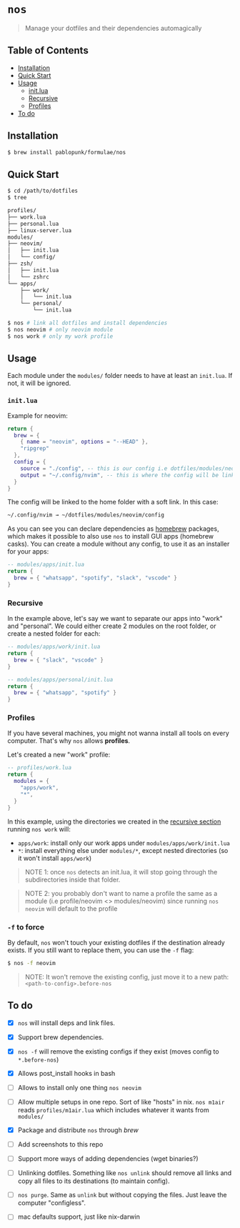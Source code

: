 # `nos`

> Manage your dotfiles and their dependencies automagically

## Table of Contents
- [Installation](#installation)
- [Quick Start](#quick-start)
- [Usage](#usage)
  - [init.lua](#initlua)
  - [Recursive](#recursive)
  - [Profiles](#profiles)
- [To do](#to-do)

## Installation

```bash
$ brew install pablopunk/formulae/nos
```

## Quick Start

```bash
$ cd /path/to/dotfiles
$ tree

profiles/
├── work.lua
├── personal.lua
├── linux-server.lua
modules/
├── neovim/
│   ├── init.lua
│   └── config/
├── zsh/
│   ├── init.lua
│   └── zshrc
└── apps/
    ├── work/
    │   └── init.lua
    └── personal/
        └── init.lua

$ nos # link all dotfiles and install dependencies
$ nos neovim # only neovim module
$ nos work # only my work profile
```

## Usage

Each module under the `modules/` folder needs to have at least an `init.lua`. If not, it will be ignored.

### `init.lua`

Example for neovim:

```lua
return {
  brew = {
    { name = "neovim", options = "--HEAD" },
    "ripgrep"
  },
  config = {
    source = "./config", -- this is our config i.e dotfiles/modules/neovim/config
    output = "~/.config/nvim", -- this is where the config will be linked to
  }
}
```

The config will be linked to the home folder with a soft link. In this case:

```bash
~/.config/nvim → ~/dotfiles/modules/neovim/config
```

As you can see you can declare dependencies as [homebrew](https://brew.sh) packages, which makes it possible to also use `nos` to install GUI apps (homebrew casks). You can create a module without any config, to use it as an installer for your apps:

```lua
-- modules/apps/init.lua
return {
  brew = { "whatsapp", "spotify", "slack", "vscode" }
}
```

### Recursive

In the example above, let's say we want to separate our apps into "work" and "personal". We could either create 2 modules on the root folder, or create a nested folder for each:

```lua
-- modules/apps/work/init.lua
return {
  brew = { "slack", "vscode" }
}
```

```lua
-- modules/apps/personal/init.lua
return {
  brew = { "whatsapp", "spotify" }
}
```

### Profiles

If you have several machines, you might not wanna install all tools on every computer. That's why `nos` allows **profiles**.

Let's created a new "work" profile:

```lua
-- profiles/work.lua
return {
  modules = {
    "apps/work",
    "*",
  }
}
```

In this example, using the directories we created in the [recursive section](#recursive) running `nos work` will:

* `apps/work`: install only our work apps under `modules/apps/work/init.lua`
* `*`: install everything else under `modules/*`, except nested directories (so it won't install `apps/work`)

> NOTE 1: once `nos` detects an init.lua, it will stop going through the subdirectories inside that folder.

> NOTE 2: you probably don't want to name a profile the same as a module (i.e profile/neovim <> modules/neovim)
> since running `nos neovim` will default to the profile

### `-f` to force

By default, `nos` won't touch your existing dotfiles if the destination already exists. If you still want to replace them, you can use the `-f` flag:

```bash
$ nos -f neovim
```

> NOTE: It won't remove the existing config, just move it to a new path: `<path-to-config>.before-nos`

## To do

- [x] `nos` will install deps and link files.
- [x] Support brew dependencies.
- [x] `nos -f` will remove the existing configs if they exist (moves config to `*.before-nos`)
- [x] Allows post_install hooks in bash
- [ ] Allows to install only one thing `nos neovim`
- [ ] Allow multiple setups in one repo. Sort of like "hosts" in nix. `nos m1air` reads `profiles/m1air.lua` which includes whatever it wants from `modules/`
- [x] Package and distribute `nos` through _brew_
- [ ] Add screenshots to this repo
- [ ] Support more ways of adding dependencies (wget binaries?)
- [ ] Unlinking dotfiles. Something like `nos unlink` should remove all links and copy all files to its destinations (to maintain config).
- [ ] `nos purge`. Same as `unlink` but without copying the files. Just leave the computer "configless".
- [ ] mac defaults support, just like nix-darwin

